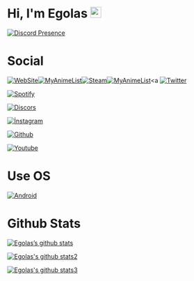 <h1>Hi, I'm Egolas <img src="https://media.giphy.com/media/hvRJCLFzcasrR4ia7z/giphy.gif" width="25px"></h1>
  
[![Discord Presence](https://lanyard-profile-readme.vercel.app/api/705355571209175071)](https://discord.com/users/705355571209175071)
  
<h1>Social</h1>

<a href="http://egolas-dev.ga" rel="nofollow"><img src="https://img.shields.io/badge/website-000000?style=for-the-badge&logo=About.me&logoColor=white" alt="WebSite"></a><a href="https://myanimelist.net/profile/EgolasV1" rel="nofollow"><img src="https://img.shields.io/badge/Myanimelist-2E51A2?style=for-the-badge&logo=myanimelist&logoColor=white" alt="MyAnimeList"></a><a
href="https://steamcommunity.com/id/egolas-only/" rel="nofollow"><img src="https://img.shields.io/badge/Steam-000000?style=for-the-badge&logo=steam&logoColor=white" alt="Steam"></a><a
href="https://twitter.com/egemen_only" rel="nofollow"><img src="https://img.shields.io/badge/Twitter-1DA1F2?style=for-the-badge&logo=twitter&logoColor=white" alt="MyAnimeList"></a><a
[![Twitter](https://img.shields.io/badge/Twitter-1DA1F2?style=for-the-badge&logo=twitter&logoColor=white)](https://twitter.com/egemen_only)

[![Spotify](https://img.shields.io/badge/Spotify-1ED760?&style=for-the-badge&logo=spotify&logoColor=white)](https://open.spotify.com/user/2f21h46p16gob29xihp33molx?si=QgHrigrHRtastLXu_QOOew&utm_source=copy-link)
  
[![Discors](https://img.shields.io/badge/Discord-7289DA?style=for-the-badge&logo=discord&logoColor=white)](https://discord.com/users/705355571209175071)
  
[![İnstagram](https://img.shields.io/badge/Instagram-E4405F?style=for-the-badge&logo=instagram&logoColor=white)](https://instagram.com/egemen_only)

[![Github](https://img.shields.io/badge/GitHub-100000?style=for-the-badge&logo=github&logoColor=white)](https://github.com/EgolasDev)

[![Youtube](https://img.shields.io/badge/YouTube-FF0000?style=for-the-badge&logo=youtube&logoColor=white)](https://youtube.com/channel/UCEDdMrNmNdcPN1E_dNGA7AA)

<h1>Use OS</h1>

[![Android](https://img.shields.io/badge/Android-3DDC84?style=for-the-badge&logo=android&logoColor=white)](https://www.android.com/)

<h1>Github Stats</h1>

[![Egolas’s github stats](https://github-readme-stats.vercel.app/api?username=EgolasDev)](https://github.com/EgolasDev)

[![Egolas's github stats2](https://github-readme-stats.vercel.app/api/top-langs/?username=EgolasDev)](https//github.com/EgolasDev)

[![Egolas's github stats3](https://github-readme-streak-stats.herokuapp.com/?user=EgolasDev)](https://github.com/EgolasDev)
